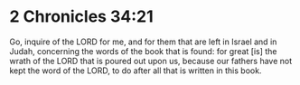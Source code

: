 # 2 Chronicles 34:21

Go, inquire of the LORD for me, and for them that are left in Israel and in Judah, concerning the words of the book that is found: for great [is] the wrath of the LORD that is poured out upon us, because our fathers have not kept the word of the LORD, to do after all that is written in this book.